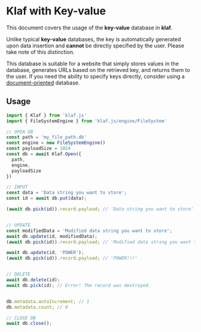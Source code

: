 # Klaf with Key-value

This document covers the usage of the **key-value** database in **klaf**.

Unlike typical **key-value** databases, the key is automatically generated upon data insertion and **cannot** be directly specified by the user. Please take note of this distinction.

This database is suitable for a website that simply stores values in the database, generates URLs based on the retrieved key, and returns them to the user. If you need the ability to specify keys directly, consider using a [document-oriented](../document/README.md) database.

## Usage

```typescript
import { Klaf } from 'klaf.js'
import { FileSystemEngine } from 'klaf.js/engine/FileSystem'

// OPEN DB
const path = 'my_file_path.db'
const engine = new FileSystemEngine()
const payloadSize = 1024
const db = await Klaf.Open({
  path,
  engine,
  payloadSize
})

// INPUT
const data = 'Data string you want to store';
const id = await db.put(data);

(await db.pick(id)).record.payload; // 'Data string you want to store'


// UPDATE
const modifiedData = 'Modified data string you want to store';
await db.update(id, modifiedData);
(await db.pick(id)).record.payload; // 'Modified data string you want to store'

await db.update(id, 'POWER');
(await db.pick(id)).record.payload; // 'POWER!!!'


// DELETE
await db.delete(id);
await db.pick(id); // Error! The record was destroyed.


db.metadata.autoIncrement; // 1
db.metadata.count; // 0

// CLOSE DB
await db.close();
```
